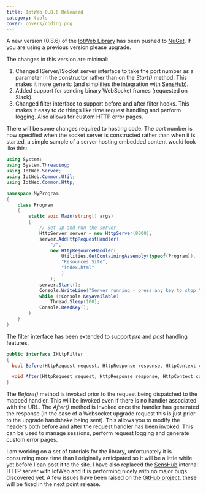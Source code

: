 ```yaml
---
title: IotWeb 0.8.6 Released
category: tools
cover: covers/coding.png
---
```

A new version (0.8.6) of the [IotWeb Library](http://sensaura.org/pages/tools/iotweb/index.html) has been pushed to [NuGet](https://www.nuget.org/packages/IotWeb/). If you are using a previous version please upgrade.

The changes in this version are minimal:

1. Changed IServer/ISocket server interface to take the port number as a parameter in the constructor rather than on the *Start()* method. This makes it more generic (and simplifies the integration with [SensHub](http://sensaura.org/pages/senshub/index.html)).
2. Added support for sending binary WebSocket frames (requested on Slack).
3. Changed filter interface to support before and after filter hooks. This makes it easy to do things like time request handling and perform logging. Also allows for custom HTTP error pages.

There will be some changes required to hosting code. The port number is now specified when the socket server is constructed rather than when it is started, a simple sample of a server hosting embedded content would look like this:

```C#
using System;
using System.Threading;
using IotWeb.Server;
using IotWeb.Common.Util;
using IotWeb.Common.Http;

namespace MyProgram
{
    class Program
    {
        static void Main(string[] args)
        {
            // Set up and run the server
            HttpServer server = new HttpServer(8000);
            server.AddHttpRequestHandler(
                "/",
                new HttpResourceHandler(
                    Utilities.GetContainingAssembly(typeof(Program)),
                    "Resources.Site",
                    "index.html"
                    )
                );
            server.Start();
            Console.WriteLine("Server running - press any key to stop.");
            while (!Console.KeyAvailable)
                Thread.Sleep(100);
            Console.ReadKey();
        }
    }
}
```

The filter interface has been extended to support *pre* and *post* handling features.

```C#
public interface IHttpFilter
{
  bool Before(HttpRequest request, HttpResponse response, HttpContext context);

  void After(HttpRequest request, HttpResponse response, HttpContext context);
}
```
The *Before()* method is invoked prior to the request being dispatched to the mapped handler. This will be invoked even if there is no handler associated with the URL. The *After()* method is invoked once the handler has generated the response (in the case of a Websocket upgrade request this is just prior to the upgrade handshake being sent). This allows you to modify the headers both before and after the request handler has been invoked. This can be used to manage sessions, perform request logging and generate custom error pages.

I am working on a set of tutorials for the library, unfortunately it is consuming more time than I originally anticipated so it will be a little while yet before I can post it to the site. I have also replaced the [SensHub](https://github.com/sensaura-public/senshub) internal HTTP server with IotWeb and it is performing nicely with no major bugs discovered yet. A few issues have been raised on the [GitHub project](https://github.com/sensaura-public/iotweb/issues), these will be fixed in the next point release.
